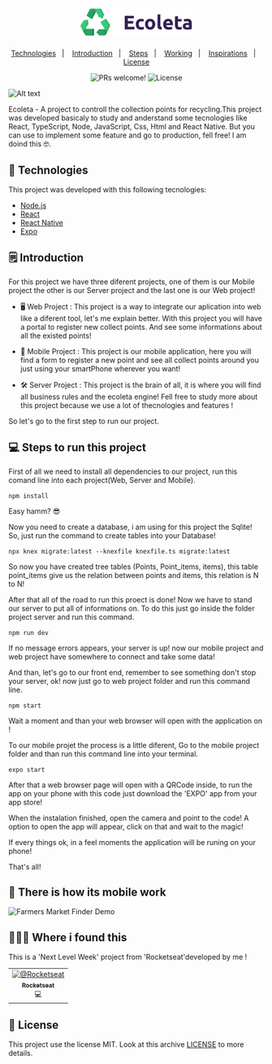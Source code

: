 <h1 align="center">
    <img alt="Ecoleta" title="Ecoleta" src=".github/ecoleta.svg" width="220px" />
</h1>

<p align="center">
  <a href="#-technologies">Technologies</a>&nbsp;&nbsp;&nbsp;|&nbsp;&nbsp;&nbsp;
  <a href="#-introduction">Introduction</a>&nbsp;&nbsp;&nbsp;|&nbsp;&nbsp;&nbsp;
  <a href="#-steps-to-run-this-project">Steps</a>&nbsp;&nbsp;&nbsp;|&nbsp;&nbsp;&nbsp;
  <a href="#-there-is-how-its-mobile-work">Working</a>&nbsp;&nbsp;&nbsp;|&nbsp;&nbsp;&nbsp;
  <a href="#%EF%B8%8F--where-i-found-this">Inspirations</a>&nbsp;&nbsp;&nbsp;|&nbsp;&nbsp;&nbsp;
  <a href="#memo-license">License</a>
</p>

<p align="center">  
 <img src="https://img.shields.io/static/v1?label=PRs&message=welcome&color=7159c1&labelColor=000000" alt="PRs welcome!" />

<img alt="License" src="https://img.shields.io/static/v1?label=license&message=MIT&color=7159c1&labelColor=000000">
  </p>

![Alt text](https://github.com/reginaldobrz/Ecoleta/blob/master/.github/ecoleta.png)

Ecoleta - A project to controll the collection points for recycling.This project was developed basicaly to study and anderstand some tecnologies like React, TypeScript, Node, JavaScript, Css, Html and React Native. But you can use to implement some feature and go to production, fell free! I am doind this 🤓.

## 🚀 Technologies
This project was developed with this following tecnologies:

- [Node.js](https://nodejs.org/en/)
- [React](https://reactjs.org)
- [React Native](https://facebook.github.io/react-native/)
- [Expo](https://expo.io/)

## 🗒 Introduction 
For this project we have three diferent projects, one of them is our Mobile project the other is our Server project and the last one is our Web project! 

* 🖥 Web Project : This project is a way to integrate our aplication into web like a diferent tool, let's me explain better. With this project you will have a portal to register new collect points. And see some informations about all the existed points!

* 📱 Mobile Project : This project is our mobile application, here you will find a form to register a new point and see all collect points around you just using your smartPhone wherever you want!

* 🛠 Server Project : This project is the brain of all, it is where you will find all business rules and the ecoleta engine! Fell free to study more about this project because we use a lot of thecnologies and features ! 

So let's go to the first step to run our project.


## 💻 Steps to run this project

First of all we need to install all dependencies to our project, run this comand line into each project(Web, Server and Mobile).

````
npm install
````
Easy hamm? 😎

Now you need to create a database, i am using for this project the Sqlite! So, just run the command to create tables into your Database!

```
npx knex migrate:latest --knexfile knexfile.ts migrate:latest
```

So now you have created tree tables (Points, Point_items, items), this table point_items give us the relation between points and items, this relation is N to N! 

After that all of the road to run this proect is done! Now we have to stand our server to put all of informations on. To do this just go inside the folder project server and run this command.

```
npm run dev 
```

If no message errors appears, your server is up! now our mobile project and web project have somewhere to connect and take some data!

And than, let's go to our front end, remember to see something don't stop your server, ok! now just go to web project folder and run this command line.

```
npm start 
```

Wait a moment and than your web browser will open with the application on ! 

To our mobile projet the process is a little diferent, Go to the mobile project  folder and than run this command line into your terminal.

```
expo start  
```

After that a web browser page will open with a QRCode inside, to run the app on your phone with this code just download the 'EXPO' app from your app store! 

When the instalation finished, open the camera and point to the code! A option to open the app will appear, click on that and wait to the magic!

If every things ok, in a feel moments the application will be runing on your phone!

That's all!

## 📲 There is how its mobile work
![Farmers Market Finder Demo](https://github.com/reginaldobrz/Ecoleta/blob/master/ecoleta.gif)


## 🧙🏻‍♀️  Where i found this

This is a 'Next Level Week' project from 'Rocketseat'developed by me ! 
<!-- ALL-CONTRIBUTORS-LIST:START - Do not remove or modify this section -->
<!-- prettier-ignore -->
<table>
  <tr>
    <td align="center"><a href="https://github.com/Rocketseat"><img itemprop="image" class="TableObject-item avatar flex-shrink-0" src="https://avatars0.githubusercontent.com/u/28929274?s=200&amp;v=4" width="200" height="200" alt="@Rocketseat"><br /><sub><b>Rocketseat</b></sub></a><br />💻</a></td>
  </tr>
</table>

<!-- ALL-CONTRIBUTORS-LIST:END -->

## :memo: License

This project use the license MIT. Look at this archive [LICENSE](LICENSE.md) to more details.


